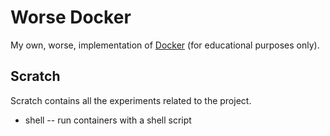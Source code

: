 # Worse Docker
My own, worse, implementation of [Docker](https://www.docker.com) (for educational purposes only).
## Scratch
Scratch contains all the experiments related to the project.
* shell -- run containers with a shell script